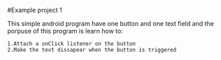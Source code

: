 #Example project 1

This simple android program have one button and one text field and the porpuse of this program is learn how to:

    1.Attach a onClick listener on the button
    2.Make the text dissapear when the button is triggered
